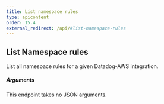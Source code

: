 ```yaml
---
title: List namespace rules
type: apicontent
order: 15.4
external_redirect: /api/#list-namespace-rules
---
```


## List Namespace rules

List all namespace rules for a given Datadog-AWS integration.

##### Arguments

This endpoint takes no JSON arguments.
